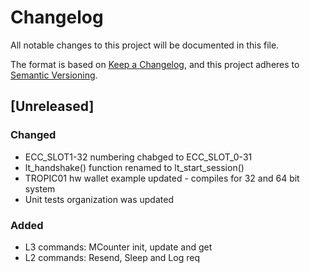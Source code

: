 # Changelog

All notable changes to this project will be documented in this file.

The format is based on [Keep a Changelog](https://keepachangelog.com/en/1.1.0/),
and this project adheres to [Semantic Versioning](https://semver.org/spec/v2.0.0.html).

## [Unreleased]

### Changed

- ECC_SLOT1-32 numbering chabged to ECC_SLOT_0-31
- lt_handshake() function renamed to lt_start_session()
- TROPIC01 hw wallet example updated - compiles for 32 and 64 bit system
- Unit tests organization was updated

### Added

- L3 commands: MCounter init, update and get
- L2 commands: Resend, Sleep and Log req

